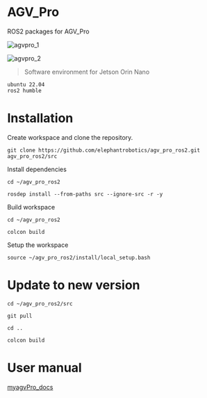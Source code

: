 # AGV_Pro
ROS2 packages for AGV_Pro

![agvpro_1](https://github.com/user-attachments/assets/a406ae13-b685-48a5-bcb8-6b654809eb43)

![agvpro_2](https://github.com/user-attachments/assets/dd0ed80f-9d7d-4e10-a951-e84a0b311daa)

> Software environment for Jetson Orin Nano

```
ubuntu 22.04
ros2 humble
```

# Installation

Create workspace and clone the repository.

```
git clone https://github.com/elephantrobotics/agv_pro_ros2.git agv_pro_ros2/src
```

Install dependencies

```
cd ~/agv_pro_ros2

rosdep install --from-paths src --ignore-src -r -y
```

Build workspace

```
cd ~/agv_pro_ros2

colcon build
```

Setup the workspace

```
source ~/agv_pro_ros2/install/local_setup.bash
```

# Update to new version

```
cd ~/agv_pro_ros2/src

git pull

cd ..

colcon build
```
# User manual

[myagvPro_docs](https://github.com/elephantrobotics/myagvPro_docs/tree/main/MYAGV_PRO_EN/6-SDKDevelopment/6.2-ApplicationBaseROS2)
